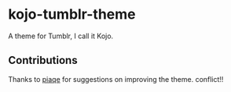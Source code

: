 # kojo-tumblr-theme
A theme for Tumblr, I call it Kojo.

## Contributions
Thanks to [piaqe](http://piaqe.tumblr.com/) for suggestions on improving the theme.
conflict!!